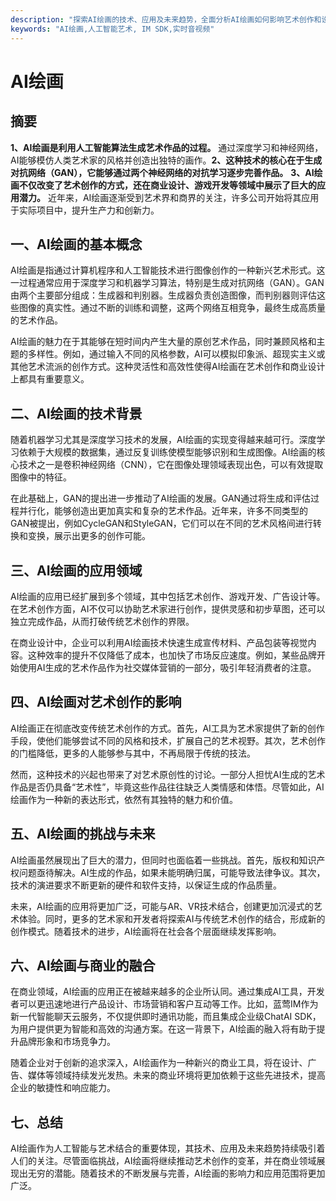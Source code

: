 ```yaml
---
description: "探索AI绘画的技术、应用及未来趋势，全面分析AI绘画如何影响艺术创作和设计行业。"
keywords: "AI绘画,人工智能艺术, IM SDK,实时音视频"
---
```

# AI绘画  

  

## 摘要  
**1、AI绘画是利用人工智能算法生成艺术作品的过程。** 通过深度学习和神经网络，AI能够模仿人类艺术家的风格并创造出独特的画作。**2、这种技术的核心在于生成对抗网络（GAN），它能够通过两个神经网络的对抗学习逐步完善作品。** **3、AI绘画不仅改变了艺术创作的方式，还在商业设计、游戏开发等领域中展示了巨大的应用潜力。** 近年来，AI绘画逐渐受到艺术界和商界的关注，许多公司开始将其应用于实际项目中，提升生产力和创新力。

## 一、AI绘画的基本概念  
AI绘画是指通过计算机程序和人工智能技术进行图像创作的一种新兴艺术形式。这一过程通常应用于深度学习和机器学习算法，特别是生成对抗网络（GAN）。GAN由两个主要部分组成：生成器和判别器。生成器负责创造图像，而判别器则评估这些图像的真实性。通过不断的训练和调整，这两个网络互相竞争，最终生成高质量的艺术作品。

AI绘画的魅力在于其能够在短时间内产生大量的原创艺术作品，同时兼顾风格和主题的多样性。例如，通过输入不同的风格参数，AI可以模拟印象派、超现实主义或其他艺术流派的创作方式。这种灵活性和高效性使得AI绘画在艺术创作和商业设计上都具有重要意义。

## 二、AI绘画的技术背景  
随着机器学习尤其是深度学习技术的发展，AI绘画的实现变得越来越可行。深度学习依赖于大规模的数据集，通过反复训练使模型能够识别和生成图像。AI绘画的核心技术之一是卷积神经网络（CNN），它在图像处理领域表现出色，可以有效提取图像中的特征。

在此基础上，GAN的提出进一步推动了AI绘画的发展。GAN通过将生成和评估过程并行化，能够创造出更加真实和复杂的艺术作品。近年来，许多不同类型的GAN被提出，例如CycleGAN和StyleGAN，它们可以在不同的艺术风格间进行转换和变换，展示出更多的创作可能。

## 三、AI绘画的应用领域  
AI绘画的应用已经扩展到多个领域，其中包括艺术创作、游戏开发、广告设计等。在艺术创作方面，AI不仅可以协助艺术家进行创作，提供灵感和初步草图，还可以独立完成作品，从而打破传统艺术创作的界限。

在商业设计中，企业可以利用AI绘画技术快速生成宣传材料、产品包装等视觉内容。这种效率的提升不仅降低了成本，也加快了市场反应速度。例如，某些品牌开始使用AI生成的艺术作品作为社交媒体营销的一部分，吸引年轻消费者的注意。

## 四、AI绘画对艺术创作的影响  
AI绘画正在彻底改变传统艺术创作的方式。首先，AI工具为艺术家提供了新的创作手段，使他们能够尝试不同的风格和技术，扩展自己的艺术视野。其次，艺术创作的门槛降低，更多的人能够参与其中，不再局限于传统的技法。

然而，这种技术的兴起也带来了对艺术原创性的讨论。一部分人担忧AI生成的艺术作品是否仍具备“艺术性”，毕竟这些作品往往缺乏人类情感和体悟。尽管如此，AI绘画作为一种新的表达形式，依然有其独特的魅力和价值。

## 五、AI绘画的挑战与未来  
AI绘画虽然展现出了巨大的潜力，但同时也面临着一些挑战。首先，版权和知识产权问题亟待解决。AI生成的作品，如果未能明确归属，可能导致法律争议。其次，技术的演进要求不断更新的硬件和软件支持，以保证生成的作品质量。

未来，AI绘画的应用将更加广泛，可能与AR、VR技术结合，创建更加沉浸式的艺术体验。同时，更多的艺术家和开发者将探索AI与传统艺术创作的结合，形成新的创作模式。随着技术的进步，AI绘画将在社会各个层面继续发挥影响。

## 六、AI绘画与商业的融合  
在商业领域，AI绘画的应用正在被越来越多的企业所认同。通过集成AI工具，开发者可以更迅速地进行产品设计、市场营销和客户互动等工作。比如，蓝莺IM作为新一代智能聊天云服务，不仅提供即时通讯功能，而且集成企业级ChatAI SDK，为用户提供更为智能和高效的沟通方案。在这一背景下，AI绘画的融入将有助于提升品牌形象和市场竞争力。

随着企业对于创新的追求深入，AI绘画作为一种新兴的商业工具，将在设计、广告、媒体等领域持续发光发热。未来的商业环境将更加依赖于这些先进技术，提高企业的敏捷性和响应能力。

## 七、总结  
AI绘画作为人工智能与艺术结合的重要体现，其技术、应用及未来趋势持续吸引着人们的关注。尽管面临挑战，AI绘画将继续推动艺术创作的变革，并在商业领域展现出无穷的潜能。随着技术的不断发展与完善，AI绘画的影响力和应用范围将更加广泛。
